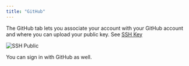 ```yaml
---
title: "GitHub"
---
```


The GitHub tab lets you associate your account with your GitHub account and where you can upload your public key. See [SSH Key](/docs/account/publickey/)

![SSH Public](/img/docs/prefs-account-gh1.png)

You can sign in with GitHub as well.